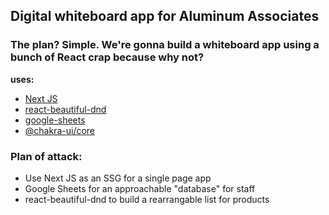 ## Digital whiteboard app for Aluminum Associates

### The plan? Simple. We're gonna build a whiteboard app using a bunch of React crap because why not?

**uses:**

- [Next JS](https://nextjs.org/docs/getting-started)
- [react-beautiful-dnd](https://www.npmjs.com/package/react-beautiful-dnd)
- [google-sheets](https://www.npmjs.com/package/google-spreadsheet)
- [@chakra-ui/core](https://chakra-ui.com/getting-started)

### Plan of attack:

- Use Next JS as an SSG for a single page app
- Google Sheets for an approachable "database" for staff
- react-beautiful-dnd to build a rearrangable list for products
